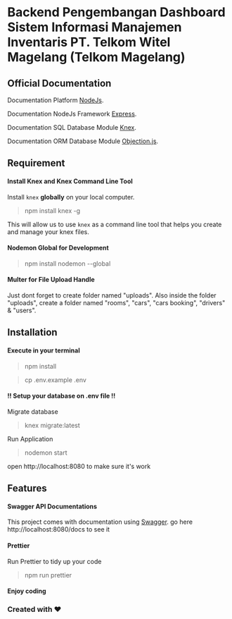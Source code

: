 # Backend Pengembangan Dashboard Sistem Informasi Manajemen Inventaris PT. Telkom Witel Magelang (Telkom Magelang)

## Official Documentation

Documentation Platform [NodeJs](https://nodejs.org/en/).

Documentation NodeJs Framework [Express](https://expressjs.com/).

Documentation SQL Database Module [Knex](https://knexjs.org/).

Documentation ORM Database Module [Objection.js](https://vincit.github.io/objection.js/guide/installation.html).

## Requirement

#### Install Knex and Knex Command Line Tool

Install `knex` **globally** on your local computer.

> npm install knex -g

This will allow us to use `knex` as a command line tool that helps you create and manage your knex files.

#### Nodemon Global for Development

> npm install nodemon --global

#### Multer for File Upload Handle

Just dont forget to create folder named "uploads". Also inside the folder "uploads", create a folder named "rooms", "cars", "cars booking", "drivers" & "users".

## Installation

#### Execute in your terminal

> npm install

> cp .env.example .env

#### !! Setup your database on .env file !!

Migrate database

> knex migrate:latest

Run Application

> nodemon start

open http://localhost:8080 to make sure it's work

## Features

#### Swagger API Documentations

This project comes with documentation using [Swagger](https://swagger.io/). go here http://localhost:8080/docs to see it

#### Prettier

Run Prettier to tidy up your code

> npm run prettier

#### Enjoy coding

### Created with ❤️
